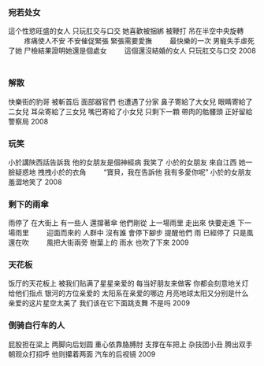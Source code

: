 ### 宛若处女

這个性慾旺盛的女人
只玩肛交与口交
她喜歡被捆綁
被鞭打
吊在半空中央旋轉
　　
疼痛使人不安
不安催促緊張
緊張需要愛撫
　　
最快樂的一次
男寵失手虐死了她
尸檢結果證明她還是個處女
　　
這個還沒結婚的女人
只玩肛交与口交
2008
　　

### 解散

快樂街的豹哥
被斬首后
面部器官們
也遭遇了分家
鼻子寄給了大女兒
眼睛寄給了二女兒
耳朵寄給了三女兒
嘴巴寄給了小女兒
只剩下一顆
帶肉的骷髏頭
正好留給
警察局
2008
　　

### 玩笑

小於講陜西話告訴我
他的女朋友是個神經病
我笑了
小於的女朋友
來自江西
她一臉疑惑地
拽拽小於的衣角
　　
“寶貝，我在告訴他
我有多愛你呢”
小於的女朋友
羞澀地笑了
2008
　　

### 剩下的雨傘

雨停了
在大街上
有一些人
還撐著傘
他們剛從
上一場雨里
走出來
快要走進
下一場雨里
　　
迎面而來的
人群中
沒有誰
會停下腳步
提醒他們
雨
已經停了
只是風
還在吹
　　
風把大街兩旁
樹葉上的
雨水
也吹了下來
2009
　　

### 天花板

饭厅的天花板上
被我们贴满了星星亲爱的
每当好朋友来做客
你都会刻意地关灯
给他们指点
银河的方位亲爱的
太阳系在亲爱的哪边
月亮地球太阳又分别是什么
亲爱的这片星空太美了
我们该在它下面跳支舞
不是吗
2009
　　

### 倒骑自行车的人

屁股担在梁上
两脚向后划圆
重心依靠胳膊肘
支撑在车把上
杂技团小丑
腾出双手
朝观众打招呼
他则攥着两面
汽车的后视镜
 2009